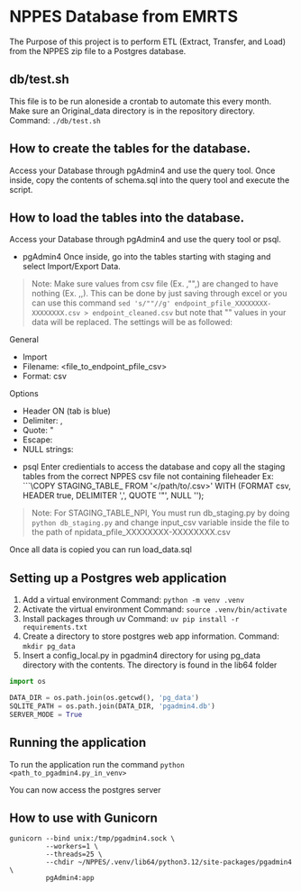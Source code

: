 # NPPES Database from EMRTS
The Purpose of this project is to perform ETL (Extract, Transfer, and Load) from the NPPES zip file to a Postgres database.

## db/test.sh
This file is to be run aloneside a crontab to automate this every month.
Make sure an Original_data directory is in the repository directory.
Command: `./db/test.sh`

## How to create the tables for the database.
Access your Database through pgAdmin4 and use the query tool.
Once inside, copy the contents of schema.sql into the query tool and execute the script.

## How to load the tables into the database.
Access your Database through pgAdmin4 and use the query tool or psql.

* pgAdmin4
Once inside, go into the tables starting with staging and select Import/Export Data.
> Note: Make sure values from csv file (Ex. ,"",) are changed to have nothing (Ex. ,,). This can be done by just saving through excel or
        you can use this command `sed 's/""//g' endpoint_pfile_XXXXXXXX-XXXXXXXX.csv > endpoint_cleaned.csv` but note that "" values in your data will be replaced.
The settings will be as followed:

General
- Import
- Filename: <file_to_endpoint_pfile_csv>
- Format: csv

Options
- Header ON (tab is blue)
- Delimiter: ,
- Quote: "
- Escape: 
- NULL strings: 

* psql 
Enter credientials to access the database and copy all the staging tables from the correct NPPES csv file not containing fileheader
Ex: ```\COPY STAGING_TABLE_<NAME> FROM '</path/to/.csv>' WITH (FORMAT csv, HEADER true, DELIMITER ',', QUOTE '"', NULL '');
> Note: For STAGING_TABLE_NPI, You must run db_staging.py by doing `python db_staging.py` and change input_csv variable inside the file to the path of npidata_pfile_XXXXXXXX-XXXXXXXX.csv

Once all data is copied you can run load_data.sql
## Setting up a Postgres web application
1. Add a virtual environment
Command: `python -m venv .venv`
2. Activate the virtual environment
Command: `source .venv/bin/activate`
3. Install packages through uv
Command: `uv pip install -r requirements.txt`
4. Create a directory to store postgres web app information.
Command: `mkdir pg_data`
5. Insert a config_local.py in pgadmin4 directory for using pg_data directory with the contents. The directory is found in the lib64 folder
```python
import os

DATA_DIR = os.path.join(os.getcwd(), 'pg_data')
SQLITE_PATH = os.path.join(DATA_DIR, 'pgadmin4.db')
SERVER_MODE = True
```

## Running the application
To run the application run the command
`python <path_to_pgadmin4.py_in_venv>`

You can now access the postgres server


## How to use with Gunicorn
```
gunicorn --bind unix:/tmp/pgadmin4.sock \
         --workers=1 \
         --threads=25 \
         --chdir ~/NPPES/.venv/lib64/python3.12/site-packages/pgadmin4 \
         pgAdmin4:app
```